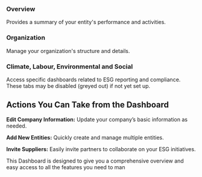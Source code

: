 ### **Overview**

Provides a summary of your entity's performance and activities.

### **Organization**

Manage your organization's structure and details.

### **Climate, Labour, Environmental and Social**

Access specific dashboards related to ESG reporting and compliance. These tabs may be disabled (greyed out) if not yet set up.

## **Actions You Can Take from the Dashboard**

**Edit Company Information:** Update your company’s basic information as needed.

**Add New Entities:** Quickly create and manage multiple entities.

**Invite Suppliers:** Easily invite partners to collaborate on your ESG initiatives.

This Dashboard is designed to give you a comprehensive overview and easy access to all the features you need to man
